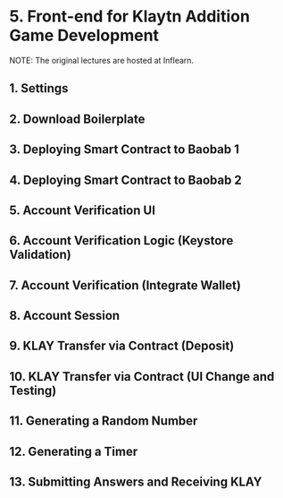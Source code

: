 # 5. Front-end for Klaytn Addition Game Development

NOTE: The original lectures are hosted at Inflearn.

## 1. Settings

## 2. Download Boilerplate

## 3. Deploying Smart Contract to Baobab 1

## 4. Deploying Smart Contract to Baobab 2

## 5. Account Verification UI

## 6. Account Verification Logic (Keystore Validation)

## 7. Account Verification (Integrate Wallet)

## 8. Account Session

## 9. KLAY Transfer via Contract (Deposit)

## 10. KLAY Transfer via Contract (UI Change and Testing)

## 11. Generating a Random Number

## 12. Generating a Timer

## 13. Submitting Answers and Receiving KLAY
